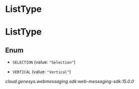# ListType


# ListType

## Enum


* `SELECTION` (value: `"Selection"`)

* `VERTICAL` (value: `"Vertical"`)




_cloud.genesys.webmessaging.sdk:web-messaging-sdk:15.0.0_
